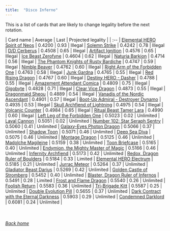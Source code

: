 ```yaml
---
title:  "Disco Inferno"
---
```


This is a list of cards that are likely to change legality before the next rotation.

| Card name | Average | Last | Projected legality |
| :-- |
[Elemental HERO Spirit of Neos](https://db.ygoprodeck.com/card/?search=Elemental%20HERO%20Spirit%20of%20Neos) | 0.4200 | 0.93 | Illegal |
[Solemn Strike](https://db.ygoprodeck.com/card/?search=Solemn%20Strike) | 0.4242 | 0.78 | Illegal |
[D/D Cerberus](https://db.ygoprodeck.com/card/?search=D/D%20Cerberus) | 0.4508 | 0.65 | Illegal |
[Artifact Ignition](https://db.ygoprodeck.com/card/?search=Artifact%20Ignition) | 0.4576 | 0.65 | Illegal |
[Ice Beast Zerofyne](https://db.ygoprodeck.com/card/?search=Ice%20Beast%20Zerofyne) | 0.4604 | 0.62 | Illegal |
[Naturia Barkion](https://db.ygoprodeck.com/card/?search=Naturia%20Barkion) | 0.4714 | 0.56 | Illegal |
[The Phantom Knights of Rusty Bardiche](https://db.ygoprodeck.com/card/?search=The%20Phantom%20Knights%20of%20Rusty%20Bardiche) | 0.4747 | 0.59 | Illegal |
[Nimble Beaver](https://db.ygoprodeck.com/card/?search=Nimble%20Beaver) | 0.4762 | 0.60 | Illegal |
[Right Arm of the Forbidden One](https://db.ygoprodeck.com/card/?search=Right%20Arm%20of%20the%20Forbidden%20One) | 0.4763 | 0.58 | Illegal |
[Junk Gardna](https://db.ygoprodeck.com/card/?search=Junk%20Gardna) | 0.4765 | 0.55 | Illegal |
[Red Rising Dragon](https://db.ygoprodeck.com/card/?search=Red%20Rising%20Dragon) | 0.4767 | 0.60 | Illegal |
[Destiny HERO - Dasher](https://db.ygoprodeck.com/card/?search=Destiny%20HERO%20-%20Dasher) | 0.4788 | 0.55 | Illegal |
[Amazement Attendant Comica](https://db.ygoprodeck.com/card/?search=Amazement%20Attendant%20Comica) | 0.4809 | 0.75 | Illegal |
[Gigobyte](https://db.ygoprodeck.com/card/?search=Gigobyte) | 0.4828 | 0.71 | Illegal |
[Clear Vice Dragon](https://db.ygoprodeck.com/card/?search=Clear%20Vice%20Dragon) | 0.4873 | 0.55 | Illegal |
[Dragonmaid Sheou](https://db.ygoprodeck.com/card/?search=Dragonmaid%20Sheou) | 0.4889 | 0.54 | Illegal |
[Vanadis of the Nordic Ascendant](https://db.ygoprodeck.com/card/?search=Vanadis%20of%20the%20Nordic%20Ascendant) | 0.4901 | 0.57 | Illegal |
[Boot-Up Admiral - Destroyer Dynamo](https://db.ygoprodeck.com/card/?search=Boot-Up%20Admiral%20-%20Destroyer%20Dynamo) | 0.4935 | 0.53 | Illegal |
[Skull Archfiend of Lightning](https://db.ygoprodeck.com/card/?search=Skull%20Archfiend%20of%20Lightning) | 0.4975 | 0.54 | Illegal |
[Volcanic Counter](https://db.ygoprodeck.com/card/?search=Volcanic%20Counter) | 0.4984 | 0.65 | Illegal |
[Ritual Beast Tamer Lara](https://db.ygoprodeck.com/card/?search=Ritual%20Beast%20Tamer%20Lara) | 0.4990 | 0.60 | Illegal |
[Left Leg of the Forbidden One](https://db.ygoprodeck.com/card/?search=Left%20Leg%20of%20the%20Forbidden%20One) | 0.5023 | 0.02 | Unlimited |
[Laval Cannon](https://db.ygoprodeck.com/card/?search=Laval%20Cannon) | 0.5051 | 0.02 | Unlimited |
[Number 102: Star Seraph Sentry](https://db.ygoprodeck.com/card/?search=Number%20102:%20Star%20Seraph%20Sentry) | 0.5060 | 0.41 | Unlimited |
[Galaxy-Eyes Photon Dragon](https://db.ygoprodeck.com/card/?search=Galaxy-Eyes%20Photon%20Dragon) | 0.5066 | 0.37 | Unlimited |
[Shadow Toon](https://db.ygoprodeck.com/card/?search=Shadow%20Toon) | 0.5071 | 0.46 | Unlimited |
[Deep Sea Diva](https://db.ygoprodeck.com/card/?search=Deep%20Sea%20Diva) | 0.5075 | 0.46 | Unlimited |
[Montage Dragon](https://db.ygoprodeck.com/card/?search=Montage%20Dragon) | 0.5125 | 0.46 | Unlimited |
[Madolche Magileine](https://db.ygoprodeck.com/card/?search=Madolche%20Magileine) | 0.5159 | 0.38 | Unlimited |
[Toon Briefcase](https://db.ygoprodeck.com/card/?search=Toon%20Briefcase) | 0.5165 | 0.40 | Unlimited |
[Endymion, the Mighty Master of Magic](https://db.ygoprodeck.com/card/?search=Endymion,%20the%20Mighty%20Master%20of%20Magic) | 0.5166 | 0.46 | Unlimited |
[Infernity Archfiend](https://db.ygoprodeck.com/card/?search=Infernity%20Archfiend) | 0.5173 | 0.42 | Unlimited |
[Redox, Dragon Ruler of Boulders](https://db.ygoprodeck.com/card/?search=Redox,%20Dragon%20Ruler%20of%20Boulders) | 0.5184 | 0.33 | Limited |
[Elemental HERO Electrum](https://db.ygoprodeck.com/card/?search=Elemental%20HERO%20Electrum) | 0.5185 | 0.21 | Unlimited |
[Jurrac Meteor](https://db.ygoprodeck.com/card/?search=Jurrac%20Meteor) | 0.5264 | 0.37 | Unlimited |
[Gladiator Beast Darius](https://db.ygoprodeck.com/card/?search=Gladiator%20Beast%20Darius) | 0.5269 | 0.42 | Unlimited |
[Golden Castle of Stromberg](https://db.ygoprodeck.com/card/?search=Golden%20Castle%20of%20Stromberg) | 0.5452 | 0.40 | Unlimited |
[Blaster, Dragon Ruler of Infernos](https://db.ygoprodeck.com/card/?search=Blaster,%20Dragon%20Ruler%20of%20Infernos) | 0.5491 | 0.28 | Limited |
[Frost and Flame Dragon](https://db.ygoprodeck.com/card/?search=Frost%20and%20Flame%20Dragon) | 0.5540 | 0.26 | Unlimited |
[Foolish Return](https://db.ygoprodeck.com/card/?search=Foolish%20Return) | 0.5583 | 0.36 | Unlimited |
[Tri-Brigade Kitt](https://db.ygoprodeck.com/card/?search=Tri-Brigade%20Kitt) | 0.5587 | 0.25 | Unlimited |
[Double Evolution Pill](https://db.ygoprodeck.com/card/?search=Double%20Evolution%20Pill) | 0.5655 | 0.37 | Unlimited |
[Dark Contract with the Eternal Darkness](https://db.ygoprodeck.com/card/?search=Dark%20Contract%20with%20the%20Eternal%20Darkness) | 0.5903 | 0.29 | Unlimited |
[Condemned Darklord](https://db.ygoprodeck.com/card/?search=Condemned%20Darklord) | 0.6081 | 0.24 | Unlimited |

<br>

###### [Back home](index)